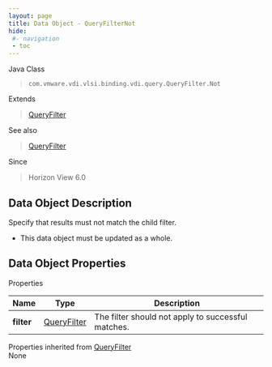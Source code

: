 ```yaml
---
layout: page
title: Data Object - QueryFilterNot
hide:
 #- navigation
 - toc
---
```






Java Class  
> `com.vmware.vdi.vlsi.binding.vdi.query.QueryFilter.Not`

Extends  
> [QueryFilter](vdi.query.QueryFilter.Filter.md)

See also  
> [QueryFilter](vdi.query.QueryFilter.Filter.md)

Since  
> Horizon View 6.0


## Data Object Description 

Specify that results must not match the child filter. 

  * This data object must be updated as a whole.



## Data Object Properties

Properties

Name |  Type |  Description   
---|---|---  
**filter**| [QueryFilter](vdi.query.QueryFilter.Filter.md)|  The filter should not apply to successful matches.   
  
Properties inherited from [QueryFilter](vdi.query.QueryFilter.Filter.md)  
None  
  
  

  
  
